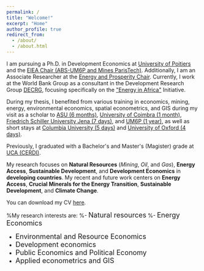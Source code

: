 ```yaml
---
permalink: /
title: "Welcome!"
excerpt: "Home"
author_profile: true
redirect_from: 
  - /about/
  - /about.html
---
```



I am pursuing a Ph.D. in Development Economics at [University of Poitiers](https://www.univ-poitiers.fr/) and the [EIEA Chair (ABS-UM6P and Mines ParisTech)](https://www.linkedin.com/company/eiea-um6p/). Additionally, I am an Associate Researcher at the [Energy and Prosperity Chair](http://www.chair-energy-prosperity.org/en/category/research-fellows-1/mboundor-diouf-en/). Currently, I work at the World Bank Group as a consultant in the Development Research Group [DECRG](https://www.worldbank.org/en/about/unit/unit-dec/research), focusing specifically on the ["Energy in Africa"](https://www.worldbank.org/en/about/unit/unit-dec/research/initiatives#7) Initiative.

During my thesis, I benefited from various training in economics, mining, energy, environmental economics, spatial econometrics, and GIS during my visit as a scholar to [ASU (6 months)](https://www.asu.edu/), [University of Coimbra (1 month)](https://www.uc.pt/en/), [Friedrich Schiller University Jena (7 days)](https://www.uni-jena.de/en), and [UM6P (1 year)](https://www.um6p.ma/), as well as short stays at [Columbia University (5 days)](https://www.columbia.edu/) and [University of Oxford (4 days)](https://www.ox.ac.uk/).

Previously, I graduated with a Bachelor's and Master's (Magister) grade at [UCA (CERDI)](https://cerdi.uca.fr/#/admin).

My research focuses on **Natural Resources** (*Mining*, *Oil*, and *Gas*), **Energy Access**, **Sustainable Development**, and **Development Economics** in **developing countries**.
My recent and future work centers on **Energy Access**, **Crucial Minerals for the Energy Transition**, **Sustainable Development**, and **Climate Change**.

You can download my CV [here](https://drive.google.com/file/d/1KuljDoZGbJcLObVedaBzGZ4qOir40VFC/view?usp=sharing).


%My research interests are:
%- <font size="4">Natural resources</font>
%- <font size="4">Energy Economics</font>
- <font size="4">Environmental and Resource Economics</font>
- <font size="4">Development economics</font>
- <font size="4">Public Economics and Political Economy</font>
- <font size="4">Applied econometrics and GIS</font>




